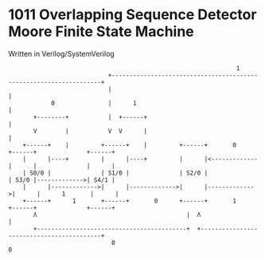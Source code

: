 # 1011 Overlapping Sequence Detector Moore Finite State Machine
Written in Verilog/SystemVerilog
                                
                                                                    1
                                +-------------------------------------------------------------------+
                                |                                                                   |
                0               |      1                                                            |
           +--------+           |  +------+                                                         |
           V        |           V  V      |                                                         |
        +------+    |         +------+    |         +------+       0      +------+              +------+
        |      |----+         |      |----+         |      |<-------------|      |              |      |
        | S0/0 |              | S1/0 |              | S2/0 |              | S3/0 |------------->| S4/1 |
        |      |------------->|      |------------->|      |------------->|      |      1       |      |
        +------+      1       +------+       0      +------+       1      +------+              +------+
           Λ                                          |  Λ                                          |
           +------------------------------------------+  +------------------------------------------+
                                 0                                            0
